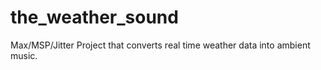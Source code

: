 the_weather_sound
=================

Max/MSP/Jitter Project that converts real time weather data into ambient music. 